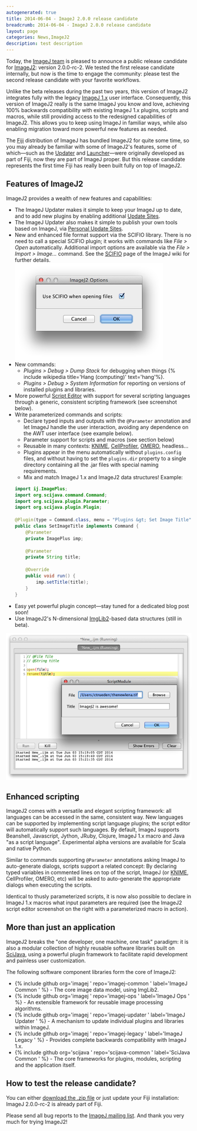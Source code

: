 ```yaml
---
autogenerated: true
title: 2014-06-04 - ImageJ 2.0.0 release candidate
breadcrumb: 2014-06-04 - ImageJ 2.0.0 release candidate
layout: page
categories: News,ImageJ2
description: test description
---
```


Today, the [ImageJ team](Contributors "wikilink") is pleased to announce a public release candidate for [ImageJ2](ImageJ2 "wikilink"): version 2.0.0-rc-2. We tested the first release candidate internally, but now is the time to engage the community: please test the second release candidate with your favorite workflows.

Unlike the beta releases during the past two years, this version of ImageJ2 integrates fully with the legacy [ImageJ 1.x](ImageJ1 "wikilink") user interface. Consequently, this version of ImageJ2 really is the same ImageJ you know and love, achieving 100% backwards compatibility with existing ImageJ 1.x plugins, scripts and macros, while still providing access to the redesigned capabilities of ImageJ2. This allows you to keep using ImageJ in familiar ways, while also enabling migration toward more powerful new features as needed.

The [Fiji](Fiji "wikilink") distribution of ImageJ has bundled ImageJ2 for quite some time, so you may already be familiar with some of ImageJ2's features, some of which—such as the [Updater](Updater "wikilink") and [Launcher](Launcher "wikilink")—were originally developed as part of Fiji, now they are part of ImageJ proper. But this release candidate represents the first time Fiji has really been built fully on top of ImageJ2.

## Features of ImageJ2

ImageJ2 provides a wealth of new features and capabilities:

  - The ImageJ Updater makes it simple to keep your ImageJ up to date, and to add new plugins by enabling additional [Update Sites](Update_Sites "wikilink").
  - The ImageJ Updater also makes it simple to publish your own tools based on ImageJ, via [Personal Update Sites](Personal_Update_Sites "wikilink").
  - New and enhanced file format support via the SCIFIO library. There is no need to call a special SCIFIO plugin; it works with commands like *File \> Open* automatically. Additional import options are available via the *File \> Import \> Image...* command. See the [SCIFIO](SCIFIO "wikilink") page of the ImageJ wiki for further details.![Imagej2-options.png](/images/pages/Imagej2-options.png "Imagej2-options.png")
  - New commands:
      - *Plugins \> Debug \> Dump Stack* for debugging when things {% include wikipedia title='Hang (computing)' text='hang'%}.
      - *Plugins \> Debug \> System Information* for reporting on versions of installed plugins and libraries.
  - More powerful [Script Editor](Script_Editor "wikilink") with support for several scripting languages through a generic, consistent scripting framework (see screenshot below).
  - Write parameterized commands and scripts:
      - Declare typed inputs and outputs with the `@Parameter` annotation and let ImageJ handle the user interaction, avoiding any dependence on the AWT user interface (see example below).
      - Parameter support for scripts and macros (see section below)
      - Reusable in many contexts: [KNIME](KNIME "wikilink"), [CellProfiler](http://www.cellprofiler.org/), [OMERO](http://www.openmicroscopy.org/site/products/omero), headless...
      - Plugins appear in the menu automatically without `plugins.config` files, and without having to set the `plugins.dir` property to a single directory containing all the .jar files with special naming requirements.
      - Mix and match ImageJ 1.x and ImageJ2 data structures\!
    Example:
    ``` java
    import ij.ImagePlus;
    import org.scijava.command.Command;
    import org.scijava.plugin.Parameter;
    import org.scijava.plugin.Plugin;
    
    @Plugin(type = Command.class, menu = "Plugins &gt; Set Image Title")
    public class SetImageTitle implements Command {
        @Parameter
        private ImagePlus imp;
    
        @Parameter
        private String title;
    
        @Override
        public void run() {
            imp.setTitle(title);
        }
    }
    ```
  - Easy yet powerful plugin concept—stay tuned for a dedicated blog post soon\!
  - Use ImageJ2's N-dimensional [ImgLib2](ImgLib2 "wikilink")-based data structures (still in beta).

![Parameterized-macro.png](/images/pages/Parameterized-macro.png "Parameterized-macro.png")

## Enhanced scripting

ImageJ2 comes with a versatile and elegant scripting framework: all languages can be accessed in the same, consistent way. New languages can be supported by implementing script language plugins; the script editor will automatically support such languages. By default, ImageJ supports Beanshell, Javascript, Jython, JRuby, Clojure, ImageJ 1.x macro and Java "as a script language". Experimental alpha versions are available for Scala and native Python.

Similar to commands supporting `@Parameter` annotations asking ImageJ to auto-generate dialogs, scripts support a related concept: By declaring typed variables in commented lines on top of the script, ImageJ (or [KNIME](KNIME "wikilink"), CellProfiler, OMERO, etc) will be asked to auto-generate the appropriate dialogs when executing the scripts.

Identical to thusly parameterized scripts, it is now also possible to declare in ImageJ 1.x macros what input parameters are required (see the ImageJ2 script editor screenshot on the right with a parameterized macro in action).

## More than just an application

ImageJ2 breaks the "one developer, one machine, one task" paradigm: it is also a modular collection of highly reusable software libraries built on [SciJava](SciJava "wikilink"), using a powerful plugin framework to facilitate rapid development and painless user customization.

The following software component libraries form the core of ImageJ2:

  - {% include github org='imagej ' repo='imagej-common ' label='ImageJ Common ' %} - The core image data model, using ImgLib2.
  - {% include github org='imagej ' repo='imagej-ops ' label='ImageJ Ops ' %} - An extensible framework for reusable image processing algorithms.
  - {% include github org='imagej ' repo='imagej-updater ' label='ImageJ Updater ' %} - A mechanism to update individual plugins and libraries within ImageJ.
  - {% include github org='imagej ' repo='imagej-legacy ' label='ImageJ Legacy ' %} - Provides complete backwards compatibility with ImageJ 1.x.
  - {% include github org='scijava ' repo='scijava-common ' label='SciJava Common ' %} - The core frameworks for plugins, modules, scripting and the application itself.

## How to test the release candidate?

You can either [download the .zip file](http://maven.imagej.net/service/local/repositories/releases/content/net/imagej/imagej/2.0.0-rc-2/imagej-2.0.0-rc-2-application.zip) or just update your Fiji installation: ImageJ 2.0.0-rc-2 is already part of Fiji.

Please send all bug reports to the [ImageJ mailing list](Mailing_Lists "wikilink"). And thank you very much for trying ImageJ2\!

 
